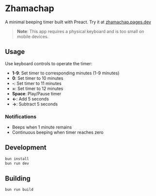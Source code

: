 # Zhamachap

A minimal beeping timer built with Preact. Try it at [zhamachap.pages.dev](https://zhamachap.pages.dev)

> **Note**: This app requires a physical keyboard and is too small on mobile devices.

## Usage

Use keyboard controls to operate the timer:

- **1-9**: Set timer to corresponding minutes (1-9 minutes)
- **0**: Set timer to 10 minutes
- **-**: Set timer to 11 minutes
- **=**: Set timer to 12 minutes
- **Space**: Play/Pause timer
- **←**: Add 5 seconds
- **→**: Subtract 5 seconds

### Notifications

- Beeps when 1 minute remains
- Continuous beeping when timer reaches zero

## Development

```bash
bun install
bun run dev
```

## Building

```bash
bun run build
```
